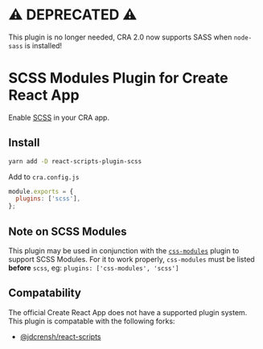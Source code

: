 # ⚠️ DEPRECATED ️️⚠️

This plugin is no longer needed, CRA 2.0 now supports SASS when `node-sass` is installed!

# SCSS Modules Plugin for Create React App

Enable [SCSS](http://sass-lang.com) in your CRA app.

## Install

```bash
yarn add -D react-scripts-plugin-scss
```

Add to `cra.config.js`

```js
module.exports = {
  plugins: ['scss'],
};
```

## Note on SCSS Modules

This plugin may be used in conjunction with the [`css-modules`](https://www.npmjs.com/package/react-scripts-plugin-css-modules) plugin to support SCSS Modules. For it to work properly, `css-modules` must be listed **before** `scss`, eg: `plugins: ['css-modules', 'scss']`

## Compatability

The official Create React App does not have a supported plugin system.
This plugin is compatable with the following forks:

- [@jdcrensh/react-scripts](https://www.npmjs.com/package/@jdcrensh/react-scripts)
